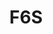 ---
facebook: https://facebook.com/f6s-289957147688809
logohandle: f6s
sort: f6s
title: F6S
twitter: https://x.com/f6s
website: https://www.f6s.com/
---